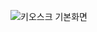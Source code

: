 ![키오스크 기본화면](https://user-images.githubusercontent.com/87966378/178709980-cc5f1bf5-773b-4038-b0ff-524583153ec1.png)
